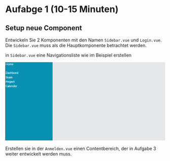 # Aufabge 1 (10-15 Minuten)

## Setup neue Component

Entwickeln Sie 2 Komponenten mit den Namen `Sidebar.vue` und `Login.vue`. Die `Sidebar.vue` muss als die Hauptkomponente betrachtet werden.

in `Sidebar.vue` eine Navigationsliste wie im Beispiel erstellen

![Getting Started](./pic24.PNG)

Erstellen sie in der `Anmelden.vue` einen Contentbereich, der in Aufgabe 3 weiter entwickelt werden muss.